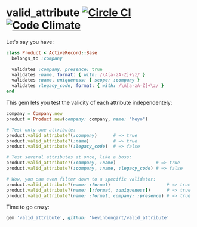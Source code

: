 # valid_attribute [![Circle CI](https://circleci.com/gh/KevinBongart/valid_attribute/tree/master.svg?style=shield)](https://circleci.com/gh/KevinBongart/valid_attribute/tree/master) [![Code Climate](https://codeclimate.com/github/KevinBongart/valid_attribute/badges/gpa.svg)](https://codeclimate.com/github/KevinBongart/valid_attribute)

Let's say you have:

```ruby
class Product < ActiveRecord::Base
  belongs_to :company

  validates :company, presence: true
  validates :name, format: { with: /\A[a-zA-Z]+\z/ }
  validates :name, uniqueness: { scope: :company }
  validates :legacy_code, format: { with: /\A[a-zA-Z]+\z/ }
end
```

This gem lets you test the validity of each attribute independentely:

```ruby
company = Company.new
product = Product.new(company: company, name: "heyo")

# Test only one attribute:
product.valid_attribute?(:company)      # => true
product.valid_attribute?(:name)         # => true
product.valid_attribute?(:legacy_code)  # => false

# Test several attributes at once, like a boss:
product.valid_attribute?(:company, :name)               # => true
product.valid_attribute?(:company, :name, :legacy_code) # => false

# Wow, you can even filter down to a specific validator:
product.valid_attribute?(name: :format)                     # => true
product.valid_attribute?(name: [:format, :uniqueness])      # => true
product.valid_attribute?(name: :format, company: :presence) # => true
```

Time to go crazy:

```ruby
gem 'valid_attribute', github: 'kevinbongart/valid_attribute'
```
